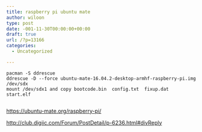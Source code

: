 ```yaml
---
title: raspberry pi ubuntu mate
author: wiloon
type: post
date: -001-11-30T00:00:00+00:00
draft: true
url: /?p=13166
categories:
  - Uncategorized

---
```

<pre><code class="language-bash line-numbers">pacman -S ddrescue
ddrescue -D --force ubuntu-mate-16.04.2-desktop-armhf-raspberry-pi.img /dev/sdx
mount /dev/sdx1 and copy bootcode.bin  config.txt  fixup.dat  start.elf

</code></pre>

https://ubuntu-mate.org/raspberry-pi/
  
http://club.digiic.com/Forum/PostDetail/p-6236.html#divReply
